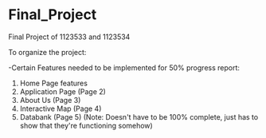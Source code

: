 # Final_Project
Final Project of 1123533 and 1123534


To organize the project:

-Certain Features needed to be implemented for 50% progress report:

1. Home Page features
2. Application Page (Page 2)
3. About Us (Page 3)
4. Interactive Map (Page 4)
5. Databank (Page 5)
(Note: Doesn't have to be 100% complete, just has to show that they're functioning somehow)
